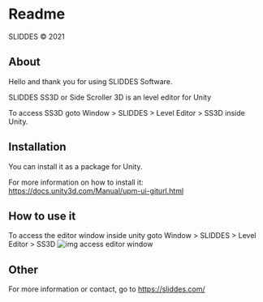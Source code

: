 # Readme
SLIDDES © 2021

## About
Hello and thank you for using SLIDDES Software.

SLIDDES SS3D or Side Scroller 3D is an level editor for Unity

To access SS3D goto Window > SLIDDES > Level Editor > SS3D inside Unity.

## Installation
You can install it as a package for Unity.

For more information on how to install it:
https://docs.unity3d.com/Manual/upm-ui-giturl.html

## How to use it
To access the editor window inside unity goto Window > SLIDDES > Level Editor > SS3D
![img access editor window](https://github.com/mrsliddes/SLIDDES-Unity-SS3D/tree/Github-Info/HowToUse_0.png)

## Other
For more information or contact, go to https://sliddes.com/